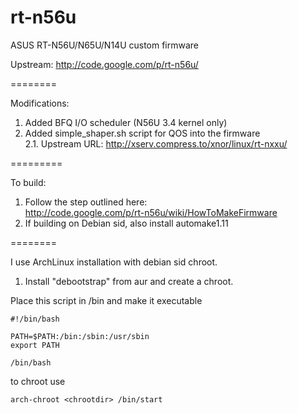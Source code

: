 rt-n56u
=======

ASUS RT-N56U/N65U/N14U custom firmware

Upstream: http://code.google.com/p/rt-n56u/

========

Modifications:  
1. Added BFQ I/O scheduler (N56U 3.4 kernel only)  
2. Added simple_shaper.sh script for QOS into the firmware  
	2.1. Upstream URL: http://xserv.compress.to/xnor/linux/rt-nxxu/  
  
=========
  
To build:  
1. Follow the step outlined here:  
http://code.google.com/p/rt-n56u/wiki/HowToMakeFirmware  
2. If building on Debian sid, also install automake1.11  

========  
  
I use ArchLinux installation with debian sid chroot.  
1. Install "debootstrap" from aur and create a chroot.  
  
Place this script in <chrootdir>/bin and make it executable  

```
#!/bin/bash

PATH=$PATH:/bin:/sbin:/usr/sbin
export PATH

/bin/bash
```

to chroot use
```
arch-chroot <chrootdir> /bin/start
